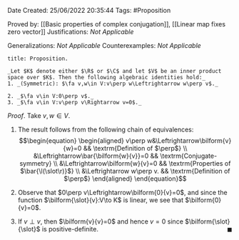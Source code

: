 <div class="topSpace"></div>

Date Created: 25/06/2022 20:35:44
Tags: #Proposition

Proved by: [[Basic properties of complex conjugation]], [[Linear map fixes zero vector]]
Justifications: _Not Applicable_

Generalizations: _Not Applicable_
Counterexamples: _Not Applicable_

``` ad-Proposition
title: Proposition.

_Let $K$ denote either $\R$ or $\C$ and let $V$ be an inner product space over $K$. Then the following algebraic identities hold:_
1. _(Symmetric): $\fa v,w\in V:v\perp w\Leftrightarrow w\perp v$._

2. _$\fa v\in V:0\perp v$._
3. _$\fa v\in V:v\perp v\Rightarrow v=0$._

```
_Proof_. Take $v,w\in V$.
1. The result follows from the following chain of equivalences:
$$\begin{equation}
    \begin{aligned}
        v\perp w&\Leftrightarrow\bilform{v}{w}=0 && \textrm{Definition of $\perp$} \\
        &\Leftrightarrow\bar{\bilform{w}{v}}=0 && \textrm{Conjugate-symmetry} \\
        &\Leftrightarrow\bilform{w}{v}=0 && \textrm{Properties of $\bar{\l(\slot\r)}$} \\
        &\Leftrightarrow w\perp v. && \textrm{Definition of $\perp$}
    \end{aligned}
\end{equation}$$

2. Observe that $0\perp v\Leftrightarrow\bilform{0}{v}=0$, and since the function $\bilform{\slot}{v}:V\to K$ is linear, we see that $\bilform{0}{v}=0$.
3. If $v\perp v$, then $\bilform{v}{v}=0$ and hence $v=0$ since $\bilform{\slot}{\slot}$ is positive-definite.<span style="float:right;">$\blacksquare$</span>
